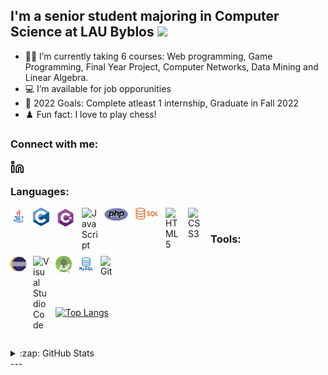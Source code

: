 ## I'm a senior student majoring in Computer Science at LAU Byblos ![](https://komarev.com/ghpvc/?username=samerelearning&color=blue)
- 👨‍🎓 I’m currently taking 6 courses: Web programming, Game Programming, Final Year Project,
     Computer Networks, Data Mining and Linear Algebra.
- 💻 I’m available for job opporunities
- 🎯 2022 Goals: Complete atleast 1 internship, Graduate in Fall 2022
- ♟️ Fun fact: I love to play chess!

### Connect with me:

[<img align="left" alt="samerSaber | LinkedIn" width="22px" src="./img/linkedin-light.svg#gh-light-mode-only" style="padding-right:10px;" />][linkedin]

<br />

### Languages:
[<img align="left" alt="java" width="26px" src="./img/icons8-java-48.png" style="padding-right:10px;" />][java]
[<img align="left" alt="c" width="26px" src="./img/c-logo.png" style="padding-right:10px;" />][C]
[<img align="left" alt="c#" width="32px" src="./img/C-sharp-logo.png" style="padding-right:10px;" />][C]
[<img align="left" alt="JavaScript" width="26px" src="https://cdn.jsdelivr.net/gh/devicons/devicon/icons/javascript/javascript-original.svg" style="padding-right:10px;" />][js]
[<img align="left" alt="php" width="38px" src="./img/PHP-logo.svg.png" style="padding-right:10px;" />][php]
[<img align="left" alt="sql" width="40px" src="./img/sql-logo.png" style="padding-right:10px;" />][sql]
[<img align="left" alt="HTML5" width="26px" src="https://cdn.jsdelivr.net/gh/devicons/devicon/icons/html5/html5-original.svg" style="padding-right:10px;" />][html]
[<img align="left" alt="CSS3" width="26px" src="https://cdn.jsdelivr.net/gh/devicons/devicon/icons/css3/css3-original.svg" style="padding-right:10px;" />][css]

<br />

### Tools:

[<img align="left" alt="eclipse" width="26px" src="./img/eclipse-logo.png" style="padding-right:10px;" />][eclipse]
[<img align="left" alt="Visual Studio Code" width="26px" src="https://cdn.jsdelivr.net/gh/devicons/devicon/icons/vscode/vscode-original.svg" style="padding-right:10px;" />][vscode]
[<img align="left" alt="androidStudio" width="26px" src="./img/android-logo.png" style="padding-right:10px;" />][androidstudio]
[<img align="left" alt="MySQL" width="26px" src="./img/mysql-logo.png" style="padding-right:10px;" />][mysql]
[<img align="left" alt="Git" width="26px" src="https://cdn.jsdelivr.net/gh/devicons/devicon/icons/git/git-original.svg" style="padding-right:10px;" />][git]

<br />
<br />
<br />
<br />

<!--Most Used Languages start-->

[![Top Langs](https://github-readme-stats.vercel.app/api/top-langs/?username=samerelearning&langs_count=8&exclude_repo=github-slideshow,Software-Engineering-Spring-2022)](https://github.com/samerelearning/github-readme-stats)

<!--Most Used Languages end-->

<br />
<br />

<!--GITHUB STATS start-->
<details>
  <summary>:zap: GitHub Stats</summary>

  <img align="left" alt="samer's GitHub Stats" src="https://github-readme-stats.vercel.app/api?username=samerelearning&show_icons=true&hide_border=false&title_color=ff652f&icon_color=FFE400&bg_color=09131B&text_color=ffffff&border_color=0c1a25&count_private=true" />

</details>
<!--GITHUB STATS end-->
---


[linkedin]: https://www.linkedin.com/in/samer-saber-6a8a241aa/
[java]: https://www.google.com/search?q=java&rlz=1C1CHZL_enLB760LB760&biw=1229&bih=588&sxsrf=APq-WBvJRV3GmHEGTtqVvzOsgdZtqfc7aA%3A1644252955768&ei=G08BYuW2LvPB8gLX2IToDQ&ved=0ahUKEwilsOXKh-71AhXzoFwKHVcsAd0Q4dUDCA4&uact=5&oq=java&gs_lcp=Cgdnd3Mtd2l6EAMyBAgjECcyBwgAELEDEEMyBAgAEEMyBAgAEEMyBAgAEEMyBAgAEEMyBAgAEEMyCggAEIAEEIcCEBQyBQgAEIAEMgUIABCABDoHCCMQsAMQJzoICAAQsAMQkQI6BwgAELADEEM6CAgAEIAEELADOgsIABCABBCxAxCwAzoWCC4QgAQQsQMQxwEQ0QMQyAMQsAMYADoQCC4QgAQQsQMQyAMQsAMYADoMCC4QyAMQsAMQQxgAOhMILhCxAxDHARCvARDIAxCwAxgAOgcIIxDqAhAnOgsILhCxAxDHARDRAzoICAAQgAQQsQM6BAguEENKBAhBGAFKBAhGGAFQ1gdYshFg1xJoAnAAeACAAcoBiAGjBJIBBTAuMi4xmAEAoAEBsAEKyAESwAEB2gEGCAAQARgI&sclient=gws-wiz
[C]: https://www.google.com/search?q=C&rlz=1C1CHZL_enLB760LB760&biw=1229&bih=588&sxsrf=APq-WBuYUXK1PwV-FkOdjgreu94nRSD4PQ%3A1644252964241&ei=JE8BYuCcDsbvkgXSrIioCA&ved=0ahUKEwjgvurOh-71AhXGt6QKHVIWAoUQ4dUDCA4&uact=5&oq=C&gs_lcp=Cgdnd3Mtd2l6EAMyBAgjECcyBAgjECcyBAgjECcyBAgAEEMyBAgAEEMyCgguEMcBENEDEEMyBQgAEIAEMgUIABCABDIFCAAQgAQyCAgAEIAEELEDOgcIIxCwAxAnOgcIABBHELADOgcIABCwAxBDOgoIABDkAhCwAxgAOgwILhDIAxCwAxBDGAE6EgguEMcBENEDEMgDELADEEMYAToHCAAQsQMQQzoECC4QQzoHCCMQ6gIQJ0oECEEYAEoECEYYAVCmB1iMFmDkGmgCcAJ4AoAByAGIAYQGkgEFMC4zLjGYAQCgAQGwAQrIARLAAQHaAQYIABABGAnaAQYIARABGAg&sclient=gws-wiz
[js]: https://www.google.com/search?q=js&source=lmns&bih=588&biw=1229&rlz=1C1CHZL_enLB760LB760&hl=en&sa=X&ved=2ahUKEwjPo9Csie71AhVB7rsIHdQDDcMQ_AUoAHoECAEQAA#cobssid=s
[sql]: https://www.google.com/search?q=sql&bih=588&biw=1229&rlz=1C1CHZL_enLB760LB760&hl=en&sxsrf=APq-WBsRtx4K0S6MnegWOQNP8mRc1VSUAg%3A1644253632156&ei=wFEBYoSGCYuugQawtaOgAg&ved=0ahUKEwiE5qiNiu71AhULV8AKHbDaCCQQ4dUDCA4&uact=5&oq=sql&gs_lcp=Cgdnd3Mtd2l6EAMyBAgjECcyBwgAELEDEEMyBAgAEEMyBAgAEEMyBAgAEEMyBAgAEEMyCggAEIAEEIcCEBQyBQgAEIAEMgUIABCABDIFCAAQgAQ6BwgAEEcQsAM6BwgAELADEENKBAhBGABKBAhGGABQ7wVYwwtgwRJoAXACeACAAeUBiAHLB5IBBTAuMy4ymAEAoAEByAEKwAEB&sclient=gws-wiz
[php]: https://www.google.com/search?q=php&rlz=1C1CHZL_enLB760LB760&oq=php&aqs=chrome..69i57j0i512j0i20i263i512j0i512j0i20i263i512j0i512l5.631j0j9&sourceid=chrome&ie=UTF-8
[html]: https://www.google.com/search?q=htmk&source=lmns&bih=588&biw=1229&rlz=1C1CHZL_enLB760LB760&hl=en&sa=X&ved=2ahUKEwik14bMi-71AhVaBxAIHep0DhUQ_AUoAHoECAEQAA
[css]: https://www.google.com/search?rlz=1C1CHZL_enLB760LB760&hl=en&sxsrf=APq-WBttv30N_sEHAOlz_IpUpHtOfwEt4g:1644254071797&q=css&sa=X&ved=2ahUKEwiTjvrei-71AhXLNcAKHWlECrkQ7xYoAHoECAEQMQ&biw=1229&bih=588&dpr=1.56
[vscode]: https://www.google.com/search?q=visual+studio+code&bih=588&biw=1229&rlz=1C1CHZL_enLB760LB760&hl=en&sxsrf=APq-WBvpR9tr5dSpxx3SSCwfNstt5DHeuQ%3A1644254145727&ei=wVMBYs_pK9TrgAbAv7CgDA&oq=visu&gs_lcp=Cgdnd3Mtd2l6EAMYADILCAAQsQMQgwEQkQIyBwgAELEDEEMyBAgAEEMyBAgAEEMyBAgAEEMyBAgAEEMyBQgAEIAEMgUIABCABDIFCAAQgAQyBQgAEIAEOgkIIxAnEEYQ-QE6BAgjECc6BQgAEJECOg4ILhCABBCxAxDHARCvAToICAAQsQMQgwE6BQguEIAEOgQILhBDOg0ILhCABBCHAhCxAxAUOhEILhCABBCxAxCDARDHARCvAToLCAAQgAQQsQMQgwE6CwguEIAEELEDEIMBSgQIQRgASgQIRhgAUABYmAJglQ9oAHACeACAAesBiAGyBpIBBTAuMS4zmAEAoAEBwAEB&sclient=gws-wiz
[mysql]: https://www.google.com/search?q=mysql&bih=588&biw=1229&rlz=1C1CHZL_enLB760LB760&hl=en&sxsrf=APq-WBv0mxJmzmwdqYNeg5FSeT5UFOu92Q%3A1644254380735&ei=rFQBYuehLI7BgQamkrbwDQ&ved=0ahUKEwjnp6LyjO71AhWOYMAKHSaJDd4Q4dUDCA4&uact=5&oq=mysql&gs_lcp=Cgdnd3Mtd2l6EAMyBAgjECcyBAgAEEMyBAgAEEMyBAgAEEMyBAgAEEMyBAgAEEMyEAgAEIAEEIcCELEDEIMBEBQyBQgAEIAEMgUIABCABDIFCAAQgAQ6BAgAEEc6BwgjELADECc6BwgAEEcQsAM6BwgAELADEEM6CggAEOQCELADGAA6EgguEMcBEKMCEMgDELADEEMYAToSCC4QxwEQ0QMQyAMQsAMQQxgBOgoIABCABBCHAhAUSgQIQRgASgQIRhgBUIkKWPMQYNIVaAFwA3gAgAH4BYgB8QeSAQcyLTEuNi0xmAEAoAEByAERwAEB2gEGCAAQARgJ2gEGCAEQARgI&sclient=gws-wiz
[git]: https://www.google.com/search?q=git&bih=588&biw=1229&rlz=1C1CHZL_enLB760LB760&hl=en&sxsrf=APq-WBtaPs7_FsKMxDzUypesXPToPEOgkQ%3A1644254371283&ei=o1QBYovwEKGx8gLh-aWgAw&ved=0ahUKEwjLzeHtjO71AhWhmFwKHeF8CTQQ4dUDCA4&uact=5&oq=git&gs_lcp=Cgdnd3Mtd2l6EAMyDQguELEDEMcBENEDEEMyBAgAEEMyBAgAEEMyBAgAEEMyBAgAEEMyBAgAEEMyBAgAEEMyBAgAEEMyBAgAEEMyBAgAEEM6BAgjECc6EAguELEDEIMBEMcBENEDEEM6BwgAELEDEENKBAhBGABKBAhGGABQAFi3AWDtJ2gAcAJ4AIABpwGIAeEDkgEDMC4zmAEAoAEBwAEB&sclient=gws-wiz
[eclipse]: https://www.google.com/search?q=eclipse&source=lmns&bih=588&biw=1229&rlz=1C1CHZL_enLB760LB760&hl=en&sa=X&ved=2ahUKEwi26dSmju71AhUTiv0HHZDwCeYQ_AUoAHoECAEQAA
[androidstudio]: https://www.google.com/search?q=android+studio&source=lmns&bih=588&biw=1229&rlz=1C1CHZL_enLB760LB760&hl=en&sa=X&ved=2ahUKEwjg5fruju71AhWLgc4BHbHTCuUQ_AUoAHoECAEQAA
